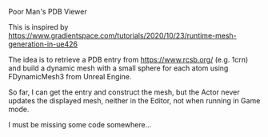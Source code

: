 Poor Man's PDB Viewer

This is inspired by https://www.gradientspace.com/tutorials/2020/10/23/runtime-mesh-generation-in-ue426

The idea is to retrieve a PDB entry from https://www.rcsb.org/ (e.g. 1crn) and build a dynamic mesh with a small sphere for each atom using FDynamicMesh3 from Unreal Engine.

So far, I can get the entry and construct the mesh, but the Actor never updates the displayed mesh, neither in the Editor, not when running in Game mode.

I must be missing some code somewhere...
